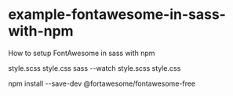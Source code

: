 # example-fontawesome-in-sass-with-npm
How to setup FontAwesome in sass with npm

style.scss style.css
sass --watch style.scss style.css

npm install --save-dev @fortawesome/fontawesome-free

<!-- START doctoc generated TOC please keep comment here to allow auto update -->
<!-- DON'T EDIT THIS SECTION, INSTEAD RE-RUN doctoc TO UPDATE -->
<!-- END doctoc generated TOC please keep comment here to allow auto update -->


